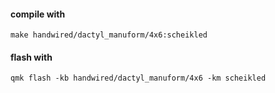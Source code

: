 #### compile with

`make handwired/dactyl_manuform/4x6:scheikled`


#### flash with

`qmk flash -kb handwired/dactyl_manuform/4x6 -km scheikled`
